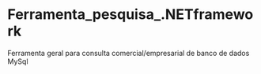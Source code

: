 # Ferramenta_pesquisa_.NETframework
Ferramenta geral para consulta comercial/empresarial de banco de dados MySql 
